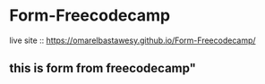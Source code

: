 # Form-Freecodecamp

live site :: https://omarelbastawesy.github.io/Form-Freecodecamp/

## this is form from freecodecamp"
